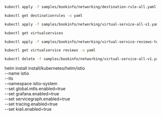 ```bash
kubectl apply -f samples/bookinfo/networking/destination-rule-all.yaml

kubectl get destinationrules -o yaml

kubectl apply -f samples/bookinfo/networking/virtual-service-all-v1.yaml

kubectl get virtualservices

kubectl apply -f samples/bookinfo/networking/virtual-service-reviews-test-v2.yaml

kubectl get virtualservice reviews -o yaml

kubectl delete -f samples/bookinfo/networking/virtual-service-all-v1.yaml
```

helm install install/kubernetes/helm/istio \
    --name istio \
    --tls \
    --namespace istio-system \
    --set global.mtls.enabled=true \
    --set grafana.enabled=true \
    --set servicegraph.enabled=true \
    --set tracing.enabled=true \
    --set kiali.enabled=true
